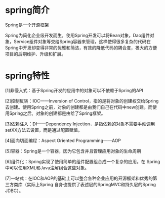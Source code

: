# spring简介

Spring是一个开源框架  

Spring为简化企业级开发而生，使用Spring开发可以将Bean对象，Dao组件对象，Service组件对象等交给Spring容器来管理，这样使得很多复杂的代码在Spring中开发却变得非常的优雅和简洁，有效的降低代码的耦合度，极大的方便项目的后期维护、升级和扩展。  


# spring特性  
[1]非侵入式：基于Spring开发的应用中的对象可以不依赖于Spring的API
  
[2]控制反转：IOC——Inversion of Control，指的是将对象的创建权交给Spring去创建。使用Spring之前，对象的创建都是由我们自己在代码中new创建。而使用Spring之后。对象的创建都是由给了Spring框架。  

[3]依赖注入：DI——Dependency Injection，是指依赖的对象不需要手动调用setXX方法去设置，而是通过配置赋值。  

[4]面向切面编程：Aspect Oriented Programming——AOP  

[5]容器：Spring是一个容器，因为它包含并且管理应用对象的生命周期  

[6]组件化：Spring实现了使用简单的组件配置组合成一个复杂的应用。在 Spring 中可以使用XML和Java注解组合这些对象。  

[7]一站式：在IOC和AOP的基础上可以整合各种企业应用的开源框架和优秀的第三方类库（实际上Spring 自身也提供了表述层的SpringMVC和持久层的Spring JDBC）。  

